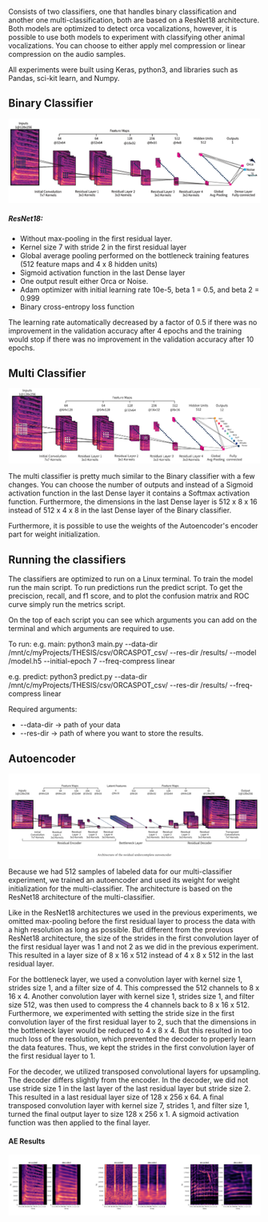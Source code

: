 
Consists of two classifiers, one that handles binary classification and another one multi-classification, both are based on a ResNet18 architecture. Both models are optimized to detect orca vocalizations, however, it is possible to use both models to experiment with classifying other animal vocalizations. You can choose to either apply mel compression or linear compression on the audio samples.

All experiments were built using Keras, python3, and libraries such as Pandas, sci-kit learn, and Numpy.

## Binary Classifier

![Screenshot](architecture.png)

##### ResNet18:
* Without max-pooling in the first residual layer.
* Kernel size 7 with stride 2 in the first residual layer
* Global average pooling performed on the bottleneck training features (512 feature maps and 4 x 8 hidden units)
* Sigmoid activation function in the last Dense layer
* One output result either Orca or Noise.
* Adam optimizer with initial learning rate 10e-5, beta 1 = 0.5, and beta 2 = 0.999
* Binary cross-entropy loss function

The learning rate automatically decreased by a factor of 0.5 if there was no improvement in the validation accuracy after 4 epochs and the training would stop if there was no improvement in the validation accuracy after 10 epochs.

## Multi Classifier

![Screenshot](multi_classifier.png)

The multi classifier is pretty much similar to the Binary classifier with a few changes. You can choose the number of outputs and instead of a Sigmoid activation function in the last Dense layer it contains a Softmax activation function. Furthermore, the dimensions in the last Dense layer is 512 x 8 x 16 instead of 512 x 4 x 8 in the last Dense layer of the Binary classifier.

Furthermore, it is possible to use the weights of the Autoencoder's encoder part for weight initialization.


## Running the classifiers

The classifiers are optimized to run on a Linux terminal. To train the model run the main script. To run predictions run the predict script. To get the preciscion, recall, and f1 score, and to plot the confusion matrix and ROC curve simply run the metrics script.

On the top of each script you can see which arguments you can add on the terminal and which arguments are required to use.

To run:
e.g. main:
python3 main.py --data-dir /mnt/c/myProjects/THESIS/csv/ORCASPOT_csv/ --res-dir /results/ --model /model.h5 --initial-epoch 7 --freq-compress linear

e.g. predict:
python3 predict.py --data-dir /mnt/c/myProjects/THESIS/csv/ORCASPOT_csv/ --res-dir /results/ --freq-compress linear

Required arguments:
- --data-dir -> path of your data
- --res-dir -> path of where you want to store the results.

## Autoencoder

![Screenshot](AE.png)

Because we had 512 samples of labeled data for our multi-classifier experiment, we trained an autoencoder and used its weight for weight initialization for the multi-classifier. The architecture is based on the ResNet18 architecture of the multi-classifier.

Like in the ResNet18 architectures we used in the previous experiments, we omitted max-pooling before the first residual layer to process the data with a high resolution as long as possible. But different from the previous ResNet18 architecture, the size of the strides in the first convolution layer of the first residual layer was 1 and not 2 as we did in the previous experiment. This resulted in a layer size of 8 x 16 x 512 instead of 4 x 8 x 512 in the last residual layer.

For the bottleneck layer, we used a convolution layer with kernel size 1, strides size 1, and a filter size of 4. This compressed the 512 channels to 8 x 16 x 4. Another convolution layer with kernel size 1, strides size 1, and filter size 512, was then used to compress the 4 channels back to 8 x 16 x 512.
Furthermore, we experimented with setting the stride size in the first convolution layer of the first residual layer to 2, such that the dimensions in the bottleneck layer would be reduced to 4 x 8 x 4. But this resulted in too much loss of the resolution, which prevented the decoder to properly learn the data features. Thus, we kept the strides in the first convolution layer of the first residual layer to 1.

For the decoder, we utilized transposed convolutional layers for upsampling. The decoder differs slightly from the encoder. In the decoder, we did not use stride size 1 in the last layer of the last residual layer but stride size 2. This resulted in a last residual layer size of  128 x 256 x 64. A final transposed convolution layer with kernel size 7, strides 1, and filter size 1, turned the final output layer to size 128 x 256 x 1. A sigmoid activation function was then applied to the final layer.

#### AE Results
![Screenshot](AE_res.png)
